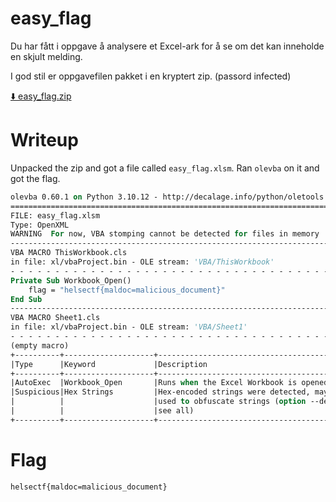 # easy_flag

Du har fått i oppgave å analysere et Excel-ark for å se om det kan inneholde en skjult melding.

I god stil er oppgavefilen pakket i en kryptert zip. (passord infected)

[⬇️ easy_flag.zip](easy_flag.zip)

# Writeup

Unpacked the zip and got a file called `easy_flag.xlsm`. Ran `olevba` on it and got the flag.

```vb
olevba 0.60.1 on Python 3.10.12 - http://decalage.info/python/oletools
===============================================================================
FILE: easy_flag.xlsm
Type: OpenXML
WARNING  For now, VBA stomping cannot be detected for files in memory
-------------------------------------------------------------------------------
VBA MACRO ThisWorkbook.cls
in file: xl/vbaProject.bin - OLE stream: 'VBA/ThisWorkbook'
- - - - - - - - - - - - - - - - - - - - - - - - - - - - - - - - - - - - - - -
Private Sub Workbook_Open()
    flag = "helsectf{maldoc=malicious_document}"
End Sub
-------------------------------------------------------------------------------
VBA MACRO Sheet1.cls
in file: xl/vbaProject.bin - OLE stream: 'VBA/Sheet1'
- - - - - - - - - - - - - - - - - - - - - - - - - - - - - - - - - - - - - - -
(empty macro)
+----------+--------------------+---------------------------------------------+
|Type      |Keyword             |Description                                  |
+----------+--------------------+---------------------------------------------+
|AutoExec  |Workbook_Open       |Runs when the Excel Workbook is opened       |
|Suspicious|Hex Strings         |Hex-encoded strings were detected, may be    |
|          |                    |used to obfuscate strings (option --decode to|
|          |                    |see all)                                     |
+----------+--------------------+---------------------------------------------+
```

# Flag

```
helsectf{maldoc=malicious_document}
```

